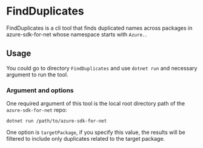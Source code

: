 # FindDuplicates

FindDuplicates is a cli tool that finds duplicated names across packages in azure-sdk-for-net whose namespace starts with `Azure.`.

## Usage

You could go to directory `FindDuplicates` and use `dotnet run` and necessary argument to run the tool.

### Argument and options

One required argument of this tool is the local root directory path of the `azure-sdk-for-net` repo:

```
dotnet run /path/to/azure-sdk-for-net
```

One option is `targetPackage`, if you specify this value, the results will be filtered to include only duplicates related to the target package.
